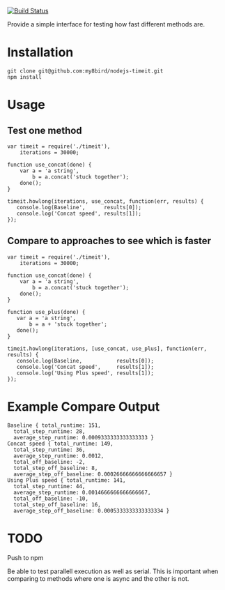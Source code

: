 [![Build Status](https://secure.travis-ci.org/my8bird/nodejs-timeit.png?branch=master)](http://travis-ci.org/my8bird/nodejs-timeit)


Provide a simple interface for testing how fast different methods are.

Installation
============
    git clone git@github.com:my8bird/nodejs-timeit.git
    npm install


Usage
=====

Test one method
---------------

    var timeit = require('./timeit'),
        iterations = 30000;

    function use_concat(done) {
        var a = 'a string',
            b = a.concat('stuck together');
        done();
    }

    timeit.howlong(iterations, use_concat, function(err, results) {
       console.log(Baseline',      results[0]);
       console.log('Concat speed', results[1]);
    });


Compare to approaches to see which is faster
--------------------------------------------

    var timeit = require('./timeit'),
        iterations = 30000;

    function use_concat(done) {
        var a = 'a string',
            b = a.concat('stuck together');
        done();
    }

    function use_plus(done) {
       var a = 'a string',
           b = a + 'stuck together';
       done();
    }

    timeit.howlong(iterations, [use_concat, use_plus], function(err, results) {
       console.log(Baseline,           results[0]);
       console.log('Concat speed',     results[1]);
       console.log('Using Plus speed', results[1]);
    });


Example Compare Output
=============

    Baseline { total_runtime: 151,
      total_step_runtime: 28,
      average_step_runtime: 0.0009333333333333333 }
    Concat speed { total_runtime: 149,
      total_step_runtime: 36,
      average_step_runtime: 0.0012,
      total_off_baseline: -2,
      total_step_off_baseline: 8,
      average_step_off_baseline: 0.00026666666666666657 }
    Using Plus speed { total_runtime: 141,
      total_step_runtime: 44,
      average_step_runtime: 0.0014666666666666667,
      total_off_baseline: -10,
      total_step_off_baseline: 16,
      average_step_off_baseline: 0.0005333333333333334 }


TODO
====
Push to npm

Be able to test parallell execution as well as serial.  This is important when comparing to methods where one is async and the other is not.
